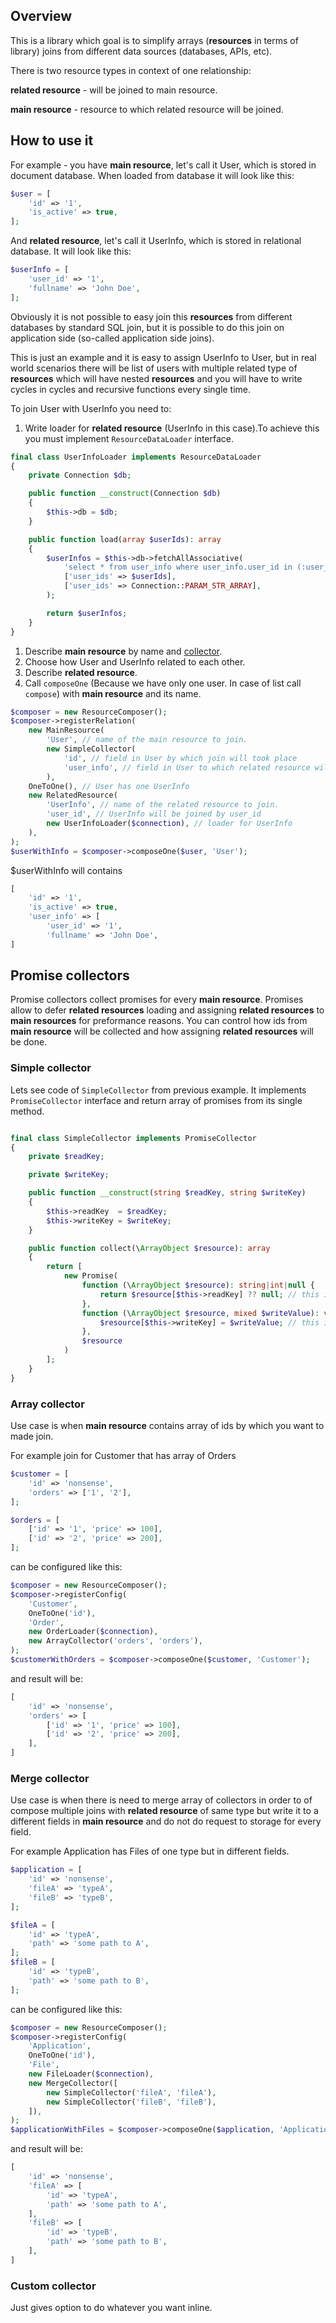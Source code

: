 ## Overview
This is a library which goal is to simplify arrays (**resources** in terms of library) joins from different data sources (databases, APIs, etc).

There is two resource types in context of one relationship:

**related resource** - will be joined to main resource.

**main resource** - resource to which related resource will be joined.

## How to use it
For example - you have **main resource**, let's call it User, which is stored in document database.
When loaded from database it will look like this: 
```php
$user = [
    'id' => '1',
    'is_active' => true,
];
```

And **related resource**, let's call it UserInfo, which is stored in relational database.
It will look like this:
```php
$userInfo = [
    'user_id' => '1',
    'fullname' => 'John Doe',
];
```
Obviously it is not possible to easy join this **resources** from different databases by standard SQL join, but it is possible to do this join on application side (so-called application side joins).

This is just an example and it is easy to assign UserInfo to User, but in real world scenarios there will be list of users with multiple related type of **resources** which will have nested **resources** and you will have to write cycles in cycles and recursive functions every single time.

To join User with UserInfo you need to:

1. Write loader for **related resource** (UserInfo in this case).To achieve this you must implement `ResourceDataLoader` interface.
```php
final class UserInfoLoader implements ResourceDataLoader
{
    private Connection $db;

    public function __construct(Connection $db)
    {
        $this->db = $db;
    }

    public function load(array $userIds): array
    {
        $userInfos = $this->db->fetchAllAssociative(
            'select * from user_info where user_info.user_id in (:user_ids)',
            ['user_ids' => $userIds],
            ['user_ids' => Connection::PARAM_STR_ARRAY],
        );

        return $userInfos;
    }
}
```
1. Describe **main resource** by name and [collector](#-promise-collectors).
2. Choose how User and UserInfo related to each other.
3. Describe **related resource**. 
4. Call `composeOne` (Because we have only one user. In case of list call `compose`) with **main resource** and its name.
```php
$composer = new ResourceComposer();
$composer->registerRelation(
    new MainResource(
        'User', // name of the main resource to join.
        new SimpleCollector(
            'id', // field in User by which join will took place
            'user_info', // field in User to which related resource will be written
        ),
    OneToOne(), // User has one UserInfo
    new RelatedResource(
        'UserInfo', // name of the related resource to join.
        'user_id', // UserInfo will be joined by user_id
        new UserInfoLoader($connection), // loader for UserInfo
    ),
);
$userWithInfo = $composer->composeOne($user, 'User');
```
$userWithInfo will contains
```php
[
    'id' => '1',
    'is_active' => true,
    'user_info' => [
        'user_id' => '1',
        'fullname' => 'John Doe',
]
```

## Promise collectors

Promise collectors collect promises for every **main resource**. Promises allow to defer **related resources** loading and assigning **related resources** to **main resources** for preformance reasons.
You can control how ids from **main resource** will be collected and how assigning **related resources** will be done.

### Simple collector
Lets see code of `SimpleCollector` from previous example. It implements `PromiseCollector` interface and return array of promises from its single method.
```php

final class SimpleCollector implements PromiseCollector
{
    private $readKey;

    private $writeKey;

    public function __construct(string $readKey, string $writeKey)
    {
        $this->readKey  = $readKey;
        $this->writeKey = $writeKey;
    }

    public function collect(\ArrayObject $resource): array
    {
        return [
            new Promise(
                function (\ArrayObject $resource): string|int|null {
                    return $resource[$this->readKey] ?? null; // this is how id from main resource will be collected
                },
                function (\ArrayObject $resource, mixed $writeValue): void {
                    $resource[$this->writeKey] = $writeValue; // this is how related resource will be written to main resource
                },
                $resource
            )
        ];
    }
}
```

### Array collector
Use case is when **main resource** contains array of ids by which you want to made join.

For example join for Customer that has array of Orders
```php
$customer = [
    'id' => 'nonsense',
    'orders' => ['1', '2'],
];

$orders = [
    ['id' => '1', 'price' => 100],
    ['id' => '2', 'price' => 200],
];
```
can be configured like this:
```php
$composer = new ResourceComposer();
$composer->registerConfig(
    'Customer',
    OneToOne('id'),
    'Order',
    new OrderLoader($connection),
    new ArrayCollector('orders', 'orders'),
);
$customerWithOrders = $composer->composeOne($customer, 'Customer');
```
and result will be:
```php
[
    'id' => 'nonsense',
    'orders' => [
        ['id' => '1', 'price' => 100],
        ['id' => '2', 'price' => 200],
    ],
]
```

### Merge collector
Use case is when there is need to merge array of collectors in order to of compose multiple joins with **related resource** of same type but write it to a different fields in **main resource** and do not do request to storage for every field.

For example Application has Files of one type but in different fields.
```php
$application = [
    'id' => 'nonsense',
    'fileA' => 'typeA',
    'fileB' => 'typeB',
];

$fileA = [
    'id' => 'typeA',
    'path' => 'some path to A',
];
$fileB = [
    'id' => 'typeB',
    'path' => 'some path to B',
];
```
can be configured like this:
```php
$composer = new ResourceComposer();
$composer->registerConfig(
    'Application',
    OneToOne('id'),
    'File',
    new FileLoader($connection),
    new MergeCollector([
        new SimpleCollector('fileA', 'fileA'),
        new SimpleCollector('fileB', 'fileB'),
    ]),
);
$applicationWithFiles = $composer->composeOne($application, 'Application');
```
and result will be:
```php
[
    'id' => 'nonsense',
    'fileA' => [
        'id' => 'typeA',
        'path' => 'some path to A',
    ],
    'fileB' => [
        'id' => 'typeB',
        'path' => 'some path to B',
    ],
]
```

### Custom collector
Just gives option to do whatever you want inline.
